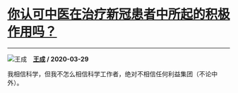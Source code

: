 # [你认可中医在治疗新冠患者中所起的积极作用吗？](https://www.zhihu.com/answer/1112538148)

---------------------------------------------------------------------

![王成](https://pic1.zhimg.com/v2-aaf135273b6d894db45b605d2fd6ef7e.jpg?source=1940ef5c "王成")&emsp;**[王成](https://www.zhihu.com/people/wang-cheng-10-16) / 2020-03-29**

我相信科学，但我不怎么相信科学工作者，绝对不相信任何利益集团（不论中外）。





